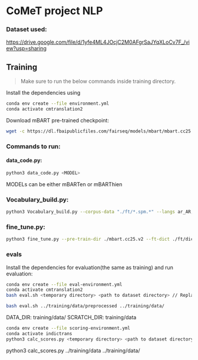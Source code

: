 # CoMeT project NLP

### Dataset used: 
https://drive.google.com/file/d/1yfe4ML4JOcjC2M0AFgrSaJYqXLoCv7F_/view?usp=sharing

## Training

> Make sure to run the below commands inside training directory.

Install the dependencies using

```bash
conda env create --file environment.yml
conda activate cmtranslation2
```

Download mBART pre-trained checkpoint:

```bash
wget -c https://dl.fbaipublicfiles.com/fairseq/models/mbart/mbart.cc25.v2.tar.gz

```
### Commands to run:

#### data_code.py:
```bash
python3 data_code.py <MODEL>
```
MODELs can be either mBARTen or mBARThien

### Vocabulary_build.py:
```bash
python3 Vocabulary_build.py --corpus-data "./ft/*.spm.*" --langs ar_AR,cs_CZ,de_DE,en_XX,es_XX,et_EE,fi_FI,fr_XX,gu_IN,hi_IN,it_IT,ja_XX,kk_KZ,ko_KR,lt_LT,lv_LV,my_MM,ne_NP,nl_XX,ro_RO,ru_RU,si_LK,tr_TR,vi_VN,zh_CN --output ./ft/dict.txt
```

### fine_tune.py:
```bash
python3 fine_tune.py --pre-train-dir ./mbart.cc25.v2 --ft-dict ./ft/dict.txt --langs ar_AR,cs_CZ,de_DE,en_XX,es_XX,et_EE,fi_FI,fr_XX,gu_IN,hi_IN,it_IT,ja_XX,kk_KZ,ko_KR,lt_LT,lv_LV,my_MM,ne_NP,nl_XX,ro_RO,ru_RU,si_LK,tr_TR,vi_VN,zh_CN --output ./ft/model.pt
```
### evals
Install the dependencies for evaluation(the same as training) and run evaluation:

```bash
conda env create --file eval-environment.yml
conda activate cmtranslation2
bash eval.sh <temporary directory> <path to dataset directory> // Replace with below cmd
```
```bash
bash eval.sh ../training/data/preprocessed ../training/data/
```
DATA_DIR: training/data/
SCRATCH_DIR: training/data

```bash
conda env create --file scoring-environment.yml
conda activate indictrans
python3 calc_scores.py <temporary directory> <path to dataset directory> // Replace with below cmd
```

python3 calc_scores.py ../training/data ../training/data/